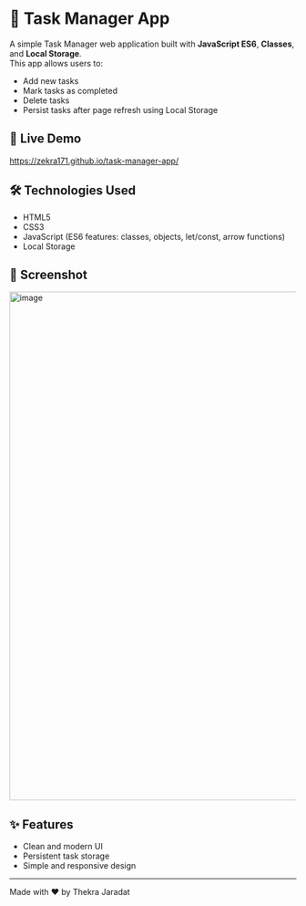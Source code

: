 # 📝 Task Manager App

A simple Task Manager web application built with **JavaScript ES6**, **Classes**, and **Local Storage**.  
This app allows users to:
- Add new tasks
- Mark tasks as completed
- Delete tasks
- Persist tasks after page refresh using Local Storage

## 🚀 Live Demo

 https://zekra171.github.io/task-manager-app/
## 🛠️ Technologies Used
- HTML5
- CSS3
- JavaScript (ES6 features: classes, objects, let/const, arrow functions)
- Local Storage

## 📸 Screenshot
 <img width="1861" height="892" alt="image" src="https://github.com/user-attachments/assets/4e0b39fb-36e0-41e8-8fa9-224f2f1d9d77" />


## ✨ Features
- Clean and modern UI
- Persistent task storage
- Simple and responsive design

---
Made with ❤️ by Thekra Jaradat
